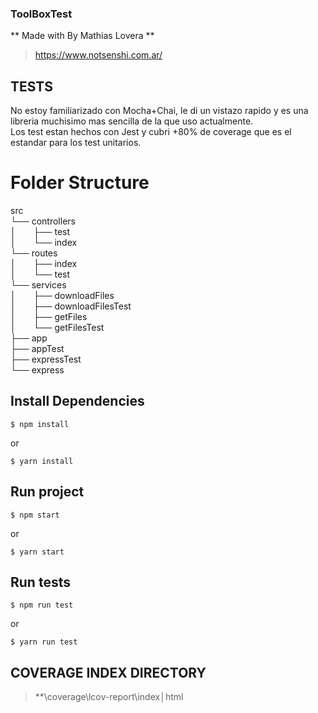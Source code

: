 ### ToolBoxTest
** Made with By Mathias Lovera  **
> https://www.notsenshi.com.ar/

## TESTS 
No estoy familiarizado con Mocha+Chai, le di un vistazo rapido y es una libreria muchisimo mas sencilla de la que uso actualmente. </br>
Los test estan hechos con Jest y cubri +80% de coverage que es el estandar para los test unitarios. </br>

# Folder Structure
src</br> 
└── controllers</br>
│&emsp;&emsp;├── test</br>
│&emsp;&emsp;└── index</br>
└── routes</br>
│&emsp;&emsp;├── index</br>
│&emsp;&emsp;└── test</br>
└── services</br>
│&emsp;&emsp;├── downloadFiles</br>
│&emsp;&emsp;├── downloadFilesTest</br>
│&emsp;&emsp;├── getFiles</br>
│&emsp;&emsp;└── getFilesTest</br>
├── app</br>
├── appTest</br>
├── expressTest</br>
└── express</br>

## Install Dependencies
```
$ npm install
```
or 
```
$ yarn install
```

## Run project
```
$ npm start
```

or 

```
$ yarn start
```


## Run tests
```
$ npm run test
```

or


```
$ yarn run test
```

## COVERAGE INDEX DIRECTORY
> **\coverage\lcov-report\index│html


